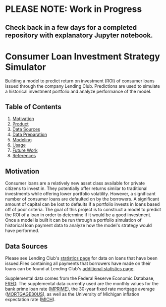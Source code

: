 # PLEASE NOTE: Work in Progress
## Check back in a few days for a completed repository with explanatory Jupyter notebook.

# Consumer Loan Investment Strategy Simulator

Building a model to predict return on investment (ROI) of consumer loans issued through the company Lending Club. Predictions are used to simulate a historical investment portfolio and analyze performance of the model.

## Table of Contents
1. [Motivation](#motivation)
2. [Product](#product)
3. [Data Sources](#data-sources)
4. [Data Preparation](#data-preparation)
5. [Modeling](#modeling)
6. [Usage](#usage)
7. [Future Work](#future-work)
8. [References](#references)

## Motivation
Consumer loans are a relatively new asset class available for private citizens to invest in. They potentially offer returns similar to traditional investments while offering lower portfolio volatility. However, a significant number of consumer loans are defaulted on by the borrowers. A significant amount of capital can be lost to defaults if a portfolio invests in loans based off of poor criteria. The goal of this project is to construct a model to predict the ROI of a loan in order to determine if it would be a good investment. Once a model is built it can be run through a portfolio simulation of historical loan payment data to analyze how the model's strategy would have performed.


## Data Sources
Please see Lending Club's [statistics page](https://www.lendingclub.com/info/download-data.action) for data on loans that have been issued.Files containing all payments that borrowers have made on their loans can be found at Lending Club's [additional statistics page](https://www.lendingclub.com/company/additional-statistics).

Supplemental data comes from the Federal Reserve Economic Database, [FRED](https://fred.stlouisfed.org/). The supplemental data currently used are the monthly values for the bank prime loan rate ([MPRIME](https://fred.stlouisfed.org/series/MPRIME)), the 30-year fixed rate mortgage average ([MORTGAGE30US](https://fred.stlouisfed.org/series/MORTGAGE30US)), as well as the University of Michigan inflation expectation rate ([MICH](https://fred.stlouisfed.org/series/MICH)).
